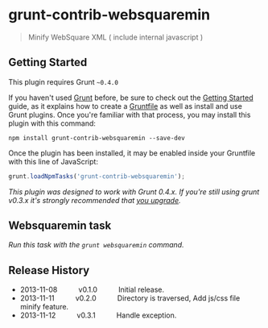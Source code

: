 # grunt-contrib-websquaremin

> Minify WebSquare XML ( include internal javascript )

## Getting Started

This plugin requires Grunt `~0.4.0`

If you haven't used [Grunt](http://gruntjs.com/) before, be sure to check out the [Getting Started](http://gruntjs.com/getting-started) guide, as it explains how to create a [Gruntfile](http://gruntjs.com/sample-gruntfile) as well as install and use Grunt plugins. Once you're familiar with that process, you may install this plugin with this command:

```shell
npm install grunt-contrib-websquaremin --save-dev
```

Once the plugin has been installed, it may be enabled inside your Gruntfile with this line of JavaScript:

```js
grunt.loadNpmTasks('grunt-contrib-websquaremin');
```

*This plugin was designed to work with Grunt 0.4.x. If you're still using grunt v0.3.x it's strongly recommended that [you upgrade](http://gruntjs.com/upgrading-from-0.3-to-0.4).*

## Websquaremin task
_Run this task with the `grunt websquaremin` command._

## Release History

* 2013-11-08   v0.1.0   Initial release.
* 2013-11-11   v0.2.0   Directory is traversed, Add js/css file minify feature.
* 2013-11-12   v0.3.1   Handle exception.
